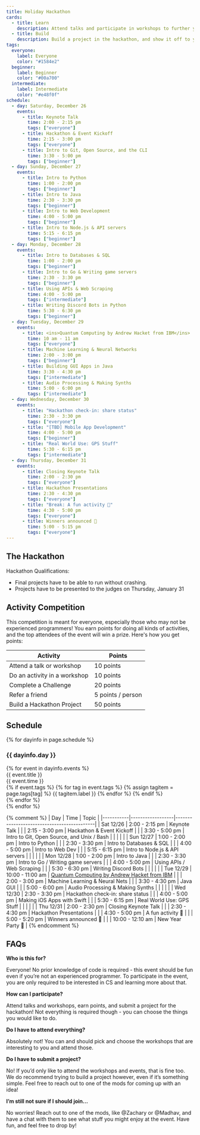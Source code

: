 ```yaml
---
title: Holiday Hackathon
cards:
  - title: Learn
    description: Attend talks and participate in workshops to further your coding skills, earn points, and win cool prizes! There's a lot to explore.
  - title: Build
    description: Build a project in the hackathon, and show it off to your friends! Do it just for fun, or compete with teams of 1 - 4 people for prizes!
tags:
  everyone:
    label: Everyone
    color: "#1584e2"
  beginner:
    label: Beginner
    color: "#00a700"
  intermediate:
    label: Intermediate
    color: "#e48f0f"
schedule:
  - day: Saturday, December 26
    events:
      - title: Keynote Talk
        time: 2:00 - 2:15 pm
        tags: ["everyone"]
      - title: Hackathon & Event Kickoff
        time: 2:15 - 3:00 pm
        tags: ["everyone"]
      - title: Intro to Git, Open Source, and the CLI
        time: 3:30 - 5:00 pm
        tags: ["beginner"]
  - day: Sunday, December 27
    events:
      - title: Intro to Python
        time: 1:00 - 2:00 pm
        tags: ["beginner"]
      - title: Intro to Java
        time: 2:30 - 3:30 pm
        tags: ["beginner"]
      - title: Intro to Web Development
        time: 4:00 - 5:00 pm
        tags: ["beginner"]
      - title: Intro to Node.js & API servers
        time: 5:15 - 6:15 pm
        tags: ["beginner"]
  - day: Monday, December 28
    events:
      - title: Intro to Databases & SQL
        time: 1:00 - 2:00 pm
        tags: ["beginner"]
      - title: Intro to Go & Writing game servers
        time: 2:30 - 3:30 pm
        tags: ["beginner"]
      - title: Using APIs & Web Scraping
        time: 4:00 - 5:00 pm
        tags: ["intermediate"]
      - title: Writing Discord Bots in Python
        time: 5:30 - 6:30 pm
        tags: ["beginner"]
  - day: Tuesday, December 29
    events:
      - title: <ins>Quantum Computing by Andrew Hacket from IBM</ins>
        time: 10 am - 11 am
        tags: ["everyone"]
      - title: Machine Learning & Neural Networks
        time: 2:00 - 3:00 pm
        tags: ["beginner"]
      - title: Building GUI Apps in Java
        time: 3:30 - 4:30 pm
        tags: ["intermediate"]
      - title: Audio Processing & Making Synths
        time: 5:00 - 6:00 pm
        tags: ["intermediate"]
  - day: Wednesday, December 30
    events:
      - title: "Hackathon check-in: share status"
        time: 2:30 - 3:30 pm
        tags: ["everyone"]
      - title: "[TBD] Mobile App Development"
        time: 4:00 - 5:00 pm
        tags: ["beginner"]
      - title: "Real World Use: GPS Stuff"
        time: 5:30 - 6:15 pm
        tags: ["intermediate"]
  - day: Thursday, December 31
    events:
      - title: Closing Keynote Talk
        time: 2:00 - 2:30 pm
        tags: ["everyone"]
      - title: Hackathon Presentations
        time: 2:30 - 4:30 pm
        tags: ["everyone"]
      - title: "Break: A fun activity 🎉"
        time: 4:30 - 5:00 pm
        tags: ["everyone"]
      - title: Winners announced 🥳
        time: 5:00 - 5:15 pm
        tags: ["everyone"]
---
```


## The Hackathon

Hackathon Qualifications:
- Final projects have to be able to run without crashing.
- Projects have to be presented to the judges on Thursday, January 31

## Activity Competition

This competition is meant for everyone, especially those who may not be experienced programmers! You earn points for doing all kinds of activities, and the top attendees of the event will win a prize. Here's how you get points:

| Activity                     | Points            |
|------------------------------|-------------------|
| Attend a talk or workshop    | 10 points         |
| Do an activity in a workshop | 10 points         |
| Complete a Challenge         | 20 points         |
| Refer a friend               | 5 points / person |
| Build a Hackathon Project    | 50 points         |


## Schedule

<div class="schedule">
  {% for dayinfo in page.schedule %}
  <div class="day-container">
    <h3>{{ dayinfo.day }}</h3>
    {% for event in dayinfo.events %}
    <div class="event">
      <div class="title">
        {{ event.title }}
      </div>
      <div class="details-container">
        <div>{{ event.time }}</div>
        <div class="tags">
          {% if event.tags %}
            {% for tag in event.tags %}
              {% assign tagitem = page.tags[tag] %}
              <span class="tag" style="background-color: {{ tagitem.color }}">{{ tagitem.label }}</span>
            {% endfor %}
          {% endif %}
        </div>
      </div>
    </div>
    {% endfor %}
  </div>
  {% endfor %}
</div>

{% comment %}
| Day       | Time             | Topic                                      |
|-----------|------------------|--------------------------------------------|
| Sat 12/26 | 2:00 - 2:15 pm   | Keynote Talk                               |
|           | 2:15 - 3:00 pm   | Hackathon & Event Kickoff                  |
|           | 3:30 - 5:00 pm   | Intro to Git, Open Source, and Unix / Bash |
|           |                  |                                            |
| Sun 12/27 | 1:00 - 2:00 pm   | Intro to Python                            |
|           | 2:30 - 3:30 pm   | Intro to Databases & SQL                   |
|           | 4:00 - 5:00 pm   | Intro to Web Dev                           |
|           | 5:15 - 6:15 pm   | Intro to Node.js & API servers             |
|           |                  |                                            |
| Mon 12/28 | 1:00 - 2:00 pm   | Intro to Java                              |
|           | 2:30 - 3:30 pm   | Intro to Go / Writing game servers         |
|           | 4:00 - 5:00 pm   | Using APIs / Web Scraping                  |
|           | 5:30 - 6:30 pm   | Writing Discord Bots                       |
|           |                  |                                            |
| Tue 12/29 | 10:00 - 11:00 am | <ins>Quantum Computing by Andrew Hacket from IBM</ins> |
|           | 2:00 - 3:00 pm   | Machine Learning & Neural Nets             |
|           | 3:30 - 4:30 pm   | Java GUI                                   |
|           | 5:00 - 6:00 pm   | Audio Processing & Making Synths           |
|           |                  |                                            |
| Wed 12/30 | 2:30 - 3:30 pm   | Hackathon check-in: share status           |
|           | 4:00 - 5:00 pm   | Making iOS Apps with Swift                 |
|           | 5:30 - 6:15 pm   | Real World Use: GPS Stuff                  |
|           |                  |                                            |
| Thu 12/31 | 2:00 - 2:30 pm   | Closing Keynote Talk                       |
|           | 2:30 - 4:30 pm   | Hackathon Presentations                    |
|           | 4:30 - 5:00 pm   | A fun activity 🎉                           |
|           | 5:00 - 5:20 pm   | Winners announced 🥳                        |
|           | 10:00 - 12:10 am | New Year Party 🎉                           |
{% endcomment %}

## FAQs

**Who is this for?**

Everyone! No prior knowledge of code is required - this event should be fun even if you’re not an experienced programmer. To participate in the event, you are only required to be interested in CS and learning more about that.

**How can I participate?**

Attend talks and workshops, earn points, and submit a project for the hackathon! Not everything is required though - you can choose the things you would like to do.

**Do I have to attend everything?**

Absolutely not! You can and should pick and choose the workshops that are interesting to you and attend those.

**Do I have to submit a project?**

No! If you’d only like to attend the workshops and events, that is fine too. We do recommend trying to build a project however, even if it’s something simple. Feel free to reach out to one of the mods for coming up with an idea!

**I’m still not sure if I should join...**

No worries! Reach out to one of the mods, like @Zachary or @Madhav, and have a chat with them to see what stuff you might enjoy at the event. Have fun, and feel free to drop by!
